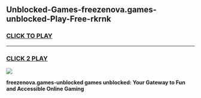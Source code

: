 
## Unblocked-Games-freezenova.games-unblocked-Play-Free-rkrnk
<h3>
<a href="https://premium76.site?title=freezenova.games-unblocked&ref=17A">CLICK TO PLAY</a></h3>
<hr>

<h3>
<a href="https://premium76.site?title=freezenova.games-unblocked&ref=17A">CLICK 2 PLAY</a>
  
</h3>

<a href="https://premium76.site?title=freezenova.games-unblocked&ref=17A"><img src="https://clearcache.store/games.png"></a>


**freezenova.games-unblocked games unblocked: Your Gateway to Fun and Accessible Online Gaming**
